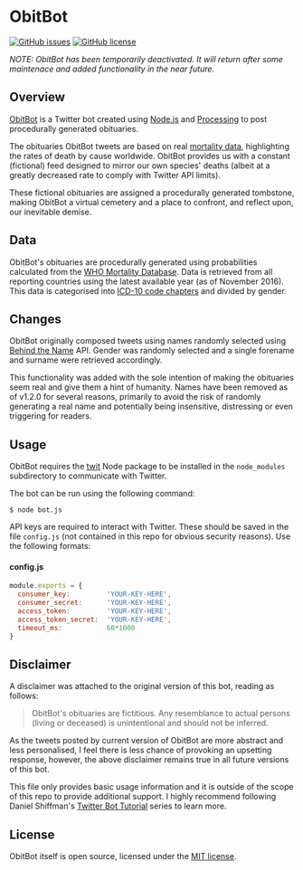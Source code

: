 # ObitBot

[![GitHub issues](https://img.shields.io/github/issues/codemacabre/obitbot.svg)](https://github.com/codemacabre/obitbot/issues)
[![GitHub license](https://img.shields.io/badge/license-MIT-blue.svg)](https://github.com/CodeMacabre/obitbot/blob/master/LICENSE.md)

*NOTE: ObitBot has been temporarily deactivated. It will return after some maintenace and added functionality in the near future.*

## Overview
[ObitBot](https://twitter.com/obitbot) is a Twitter bot created using [Node.js](https://nodejs.org) and [Processing]((http://processing.org/)) to post procedurally generated obituaries.

The obituaries ObitBot tweets are based on real [mortality data](#data), highlighting the rates of death by cause worldwide. ObitBot provides us with a constant (fictional) feed designed to mirror our own species' deaths (albeit at a greatly decreased rate to comply with Twitter API limits).

These fictional obituaries are assigned a procedurally generated tombstone, making ObitBot a virtual cemetery and a place to confront, and reflect upon, our inevitable demise.

## Data
ObitBot's obituaries are procedurally generated using probabilities calculated from the [WHO Mortality Database](http://www.who.int/healthinfo/mortality_data/). Data is retrieved from all reporting countries using the latest available year (as of November 2016). This data is categorised into [ICD-10 code chapters](https://icd.codes/icd10cm) and divided by gender.

## Changes
ObitBot originally composed tweets using names randomly selected using [Behind the Name](http://www.behindthename.com/) API. Gender was randomly selected and a single forename and surname were retrieved accordingly.

This functionality was added with the sole intention of making the obituaries seem real and give them a hint of humanity. Names have been removed as of v1.2.0 for several reasons, primarily to avoid the risk of randomly generating a real name and potentially being insensitive, distressing or even triggering for readers.

## Usage
ObitBot requires the [twit](https://www.npmjs.com/package/twit) Node package to be installed in the `node_modules` subdirectory to communicate with Twitter.

The bot can be run using the following command:
```
$ node bot.js
```

API keys are required to interact with Twitter. These should be saved in the file `config.js` (not contained in this repo for obvious security reasons). Use the following formats:

#### config.js
```javascript
module.exports = {
  consumer_key:         'YOUR-KEY-HERE',
  consumer_secret:      'YOUR-KEY-HERE',
  access_token:         'YOUR-KEY-HERE',
  access_token_secret:  'YOUR-KEY-HERE',
  timeout_ms:           60*1000
}
```

## Disclaimer
A disclaimer was attached to the original version of this bot, reading as follows:
> ObitBot's obituaries are fictitious. Any resemblance to actual persons (living or deceased) is unintentional and should not be inferred.

As the tweets posted by current version of ObitBot are more abstract and less personalised, I feel there is less chance of provoking an upsetting response, however, the above disclaimer remains true in all future versions of this bot.

This file only provides basic usage information and it is outside of the scope of this repo to provide additional support. I highly recommend following Daniel Shiffman's [Twitter Bot Tutorial](https://www.youtube.com/playlist?list=PLRqwX-V7Uu6atTSxoRiVnSuOn6JHnq2yV) series to learn more.

## License
ObitBot itself is open source, licensed under the [MIT license](./LICENSE.md).
